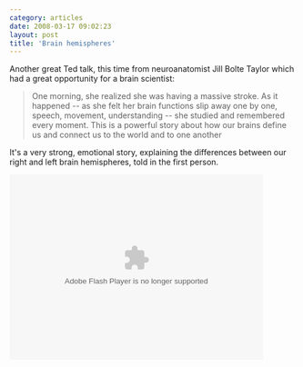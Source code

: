 ```yaml
---
category: articles
date: 2008-03-17 09:02:23
layout: post
title: 'Brain hemispheres'
---
```


<p>Another great Ted talk, this time from neuroanatomist Jill Bolte Taylor which had a great opportunity for a brain scientist:</p>

<blockquote>One morning, she realized she was having a massive stroke. As it happened -- as she felt her brain functions slip away one by one, speech, movement, understanding -- she studied and remembered every moment. This is a powerful story about how our brains define us and connect us to the world and to one another</blockquote>

<p>It's a very strong, emotional story, explaining the differences between our right and left brain hemispheres, told in the first person.</p>

<object width="446" height="326"><param name="movie" value="http://video.ted.com/assets/player/swf/EmbedPlayer.swf" />

  <param name="allowFullScreen" value="true" />
  <param name="wmode" value="transparent" />
  <param name="bgColor" value="#ffffff" /> <param name="flashvars" value="vu=http://video.ted.com/talks/embed/JillBolteTaylor_2008-embed_high.flv&su=http://images.ted.com/images/ted/tedindex/embed-posters/JillBolteTaylor-2008.embed_thumbnail.jpg&vw=432&vh=240&ap=0&ti=229" />

<embed src="http://video.ted.com/assets/player/swf/EmbedPlayer.swf" pluginspace="http://www.macromedia.com/go/getflashplayer" type="application/x-shockwave-flash" wmode="transparent" bgColor="#ffffff" width="446" height="326" allowFullScreen="true" flashvars="vu=http://video.ted.com/talks/embed/JillBolteTaylor_2008-embed_high.flv&su=http://images.ted.com/images/ted/tedindex/embed-posters/JillBolteTaylor-2008.embed_thumbnail.jpg&vw=432&vh=240&ap=0&ti=229" />
</object>
